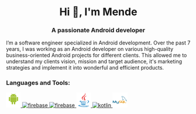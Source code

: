 <h1 align="center">Hi 👋, I'm Mende</h1>
<h3 align="center">A passionate Android developer</h3>

<p align="left">
I’m a software engineer specialized in Android development. Over the
past 7 years, I was working as an Android developer on various high-quality business-oriented Android projects for different clients. This allowed me to understand my clients vision, mission and target audience, it's marketing strategies and implement it into wonderful and efficient products.
</p>

<h3 align="left">Languages and Tools:</h3>
<p align="left"> <a href="https://developer.android.com" target="_blank" rel="noreferrer"> <img src="https://raw.githubusercontent.com/devicons/devicon/master/icons/android/android-original-wordmark.svg" alt="android" width="40" height="40"/> </a> <a href="https://firebase.google.com/" target="_blank" rel="noreferrer">
  <img src="https://raw.githubusercontent.com/simple-icons/simple-icons/develop/icons/jetpackcompose.svg" alt="firebase" width="40" height="40"/> </a> <a href="https://developer.android.com/jetpack/compose" target="_blank" rel="noreferrer">
  <img src="https://www.vectorlogo.zone/logos/firebase/firebase-icon.svg" alt="firebase" width="40" height="40"/> </a> <a href="https://www.java.com" target="_blank" rel="noreferrer"> <img src="https://raw.githubusercontent.com/devicons/devicon/master/icons/java/java-original.svg" alt="java" width="40" height="40"/> </a> <a href="https://kotlinlang.org" target="_blank" rel="noreferrer"> <img src="https://www.vectorlogo.zone/logos/kotlinlang/kotlinlang-icon.svg" alt="kotlin" width="40" height="40"/> </a> <a href="https://www.mysql.com/" target="_blank" rel="noreferrer"> <img src="https://raw.githubusercontent.com/devicons/devicon/master/icons/mysql/mysql-original-wordmark.svg" alt="mysql" width="40" height="40"/> </a> </p>

